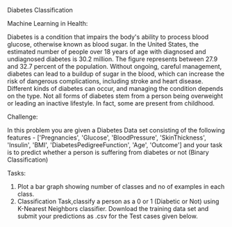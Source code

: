 Diabetes Classification

Machine Learning in Health:

Diabetes is a condition that impairs the body's ability to process blood glucose, otherwise known as
blood sugar. In the United States, the estimated number of people over 18 years of age with diagnosed
and undiagnosed diabetes is 30.2 million. The figure represents between 27.9 and 32.7 percent of the
population.
Without ongoing, careful management, diabetes can lead to a buildup of sugar in the blood, which can
increase the risk of dangerous complications, including stroke and heart disease. Different kinds of
diabetes can occur, and managing the condition depends on the type. Not all forms of diabetes stem
from a person being overweight or leading an inactive lifestyle. In fact, some are present from
childhood.

Challenge:

In this problem you are given a Diabetes Data set consisting of the following features - ['Pregnancies',
'Glucose', 'BloodPressure', 'SkinThickness', 'Insulin', 'BMI', 'DiabetesPedigreeFunction', 'Age', 'Outcome']
and your task is to predict whether a person is suffering from diabetes or not (Binary Classification)

Tasks:

1) Plot a bar graph showing number of classes and no of examples in each class. 
2) Classification Task,classify a person as a 0 or 1 (Diabetic or Not) using K-Nearest Neighbors classifier. 
Download the training data set and submit your predictions as .csv for the Test cases given below.
